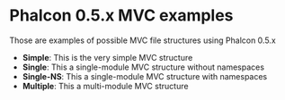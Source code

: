 Phalcon 0.5.x MVC examples
==========================

Those are examples of possible MVC file structures using Phalcon 0.5.x

* **Simple**: This is the very simple MVC structure
* **Single**: This a single-module MVC structure without namespaces
* **Single-NS**: This a single-module MVC structure with namespaces
* **Multiple**: This a multi-module MVC structure
